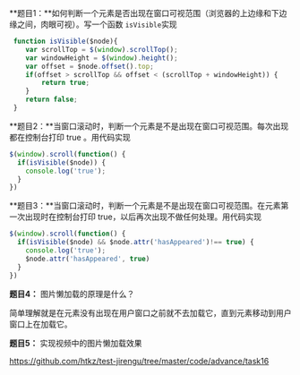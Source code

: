 **题目1：**如何判断一个元素是否出现在窗口可视范围（浏览器的上边缘和下边缘之间，肉眼可视）。写一个函数 `isVisible`实现

```javascript
 function isVisible($node){
 	var scrollTop = $(window).scrollTop();
    var windowHeight = $(window).height();
 	var offset = $node.offset().top;
 	if(offset > scrollTop && offset < (scrollTop + windowHeight)) {
    	return true; 
 	}
    return false;
 }
```

**题目2：**当窗口滚动时，判断一个元素是不是出现在窗口可视范围。每次出现都在控制台打印 true 。用代码实现

```javascript
$(window).scroll(function() {
  if(isVisible($node)) {
  	console.log('true');
  }
})
```

**题目3：**当窗口滚动时，判断一个元素是不是出现在窗口可视范围。在元素第一次出现时在控制台打印 true，以后再次出现不做任何处理。用代码实现

```javascript
$(window).scroll(function() {
  if(isVisible($node) && $node.attr('hasAppeared')!== true) {
  	console.log('true');
    $node.attr('hasAppeared', true)
  }
})
```

**题目4：** 图片懒加载的原理是什么？

简单理解就是在元素没有出现在用户窗口之前就不去加载它，直到元素移动到用户窗口上在加载它。

**题目5：** 实现视频中的图片懒加载效果

https://github.com/htkz/test-jirengu/tree/master/code/advance/task16

